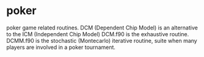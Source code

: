 # poker
poker game related routines. DCM (Dependent Chip Model) is an alternative to the ICM (Independent Chip Model)
DCM.f90 is the exhaustive routine.
DCMM.f90 is the stochastic (Montecarlo) iterative routine, suite when many players are involved in a poker tournament.
